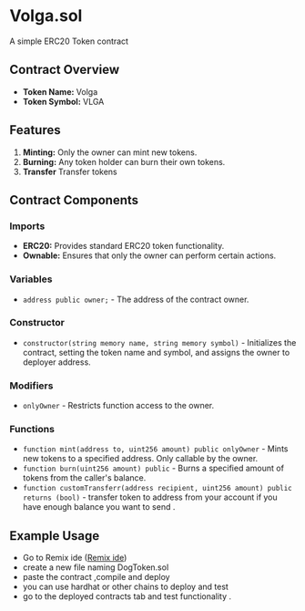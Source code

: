 # Volga.sol
A simple ERC20 Token contract 

## Contract Overview

- **Token Name:** Volga
- **Token Symbol:** VLGA

## Features

1. **Minting:** Only the owner can mint new tokens.
2. **Burning:** Any token holder can burn their own tokens.
3. **Transfer** Transfer tokens 

## Contract Components

### Imports

- **ERC20:** Provides standard ERC20 token functionality.
- **Ownable:** Ensures that only the owner can perform certain actions.

### Variables

- `address public owner;` - The address of the contract owner.

### Constructor

- `constructor(string memory name, string memory symbol)` - Initializes the contract, setting the token name and symbol, and assigns the owner to deployer address.

### Modifiers

- `onlyOwner` - Restricts function access to the owner.

### Functions

- `function mint(address to, uint256 amount) public onlyOwner` - Mints new tokens to a specified address. Only callable by the owner.
- `function burn(uint256 amount) public` - Burns a specified amount of tokens from the caller's balance.
- `function customTransferr(address recipient, uint256 amount) public returns (bool)` - transfer token to address from your account if you have enough balance you want to send .

## Example Usage
- Go to Remix ide ([Remix ide](https://remix.ethereum.org/))
- create a new file naming DogToken.sol
- paste the contract ,compile and deploy
- you can use hardhat or other chains to deploy and test 
- go to the deployed contracts tab and test functionality .



